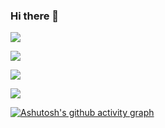 ### Hi there 👋

<img src="https://readme-typing-svg.herokuapp.com/?lines=Welcome,%20visitor!;Hello%20Github%20World!&font=Roboto" />

![](https://github-readme-stats.vercel.app/api?username=xingxing7290&show_icons=true&theme=dark&count_private=true)

![](https://github-readme-stats.vercel.app/api/top-langs/?username=xingxing7290&theme=dark&layout=compact)

![](https://activity-graph.herokuapp.com/graph?username=xingxing7290&theme=github)

[![Ashutosh's github activity graph](https://github-readme-activity-graph.vercel.app/graph?username=xingxing7290&theme=dracula)](https://github.com/xingxing7290/github-readme-activity-graph)

<!--
**xingxing7290/xingxing7290** is a ✨ _special_ ✨ repository because its `README.md` (this file) appears on your GitHub profile.

Here are some ideas to get you started:

- 🔭 I’m currently working on ...
- 🌱 I’m currently learning ...
- 👯 I’m looking to collaborate on ...
- 🤔 I’m looking for help with ...
- 💬 Ask me about ...
- 📫 How to reach me: ...
- 😄 Pronouns: ...
- ⚡ Fun fact: ...
-->
